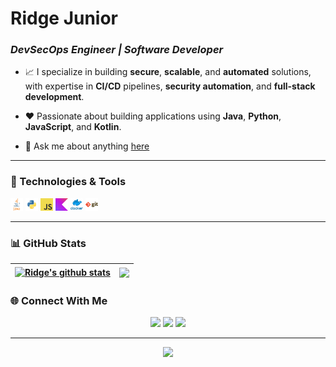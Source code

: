 # Ridge Junior  
### *DevSecOps Engineer | Software Developer*  
- 📈 I specialize in building **secure**, **scalable**, and **automated** solutions, with expertise in **CI/CD** pipelines, **security automation**, and **full-stack development**.

- ❤️ Passionate about building applications using **Java**, **Python**, **JavaScript**, and **Kotlin**.

- 💬 Ask me about anything [here](https://github.com/JuniorCarti/issues)

---

### 🔧 Technologies & Tools

<code><img height="20" alt="java" src="https://raw.githubusercontent.com/github/explore/80688e429a7d4ef2fca1e82350fe8e3517d3494d/topics/java/java.png"></code>
<code><img height="20" alt="python" src="https://raw.githubusercontent.com/github/explore/80688e429a7d4ef2fca1e82350fe8e3517d3494d/topics/python/python.png"></code>
<code><img height="20" alt="javascript" src="https://raw.githubusercontent.com/github/explore/80688e429a7d4ef2fca1e82350fe8e3517d3494d/topics/javascript/javascript.png"></code>
<code><img height="20" alt="kotlin" src="https://raw.githubusercontent.com/github/explore/80688e429a7d4ef2fca1e82350fe8e3517d3494d/topics/kotlin/kotlin.png"></code>
<code><img height="20" alt="docker" src="https://raw.githubusercontent.com/github/explore/80688e429a7d4ef2fca1e82350fe8e3517d3494d/topics/docker/docker.png"></code>
<code><img height="20" alt="git" src="https://raw.githubusercontent.com/github/explore/80688e429a7d4ef2fca1e82350fe8e3517d3494d/topics/git/git.png"></code>

---

### 📊 GitHub Stats

| <a href="https://github.com/JuniorCarti/github-readme-stats"><img align="center" src="https://github-readme-stats.vercel.app/api?username=JuniorCarti&show_icons=true&include_all_commits=true&theme=default&hide_border=true" alt="Ridge's github stats" /></a> | <a href="https://github.com/JuniorCarti/github-readme-stats"><img align="center" src="https://github-readme-stats.vercel.app/api/top-langs/?username=JuniorCarti&layout=compact&theme=default&hide_border=true" /></a> |
| ------------- | ------------- |


### 🌐 Connect With Me

<p align="center">
  <a href="https://www.linkedin.com/in/ridge-junior-2bb333204/"><img src="https://img.shields.io/badge/LinkedIn-4F8CC9?style=flat&logo=linkedin&logoColor=white" /></a>
  <a href="mailto:ridgejunior204@gmail.com"><img src="https://img.shields.io/badge/Gmail-4F8CC9?style=flat&logo=gmail&logoColor=white" /></a>
  <a href="https://github.com/JuniorCarti"><img src="https://img.shields.io/badge/GitHub-4F8CC9?style=flat&logo=github&logoColor=white" /></a>
</p>

---
<p align="center">
  <img src="https://capsule-render.vercel.app/api?type=soft&color=gradient&height=100&section=footer" />
</p>
